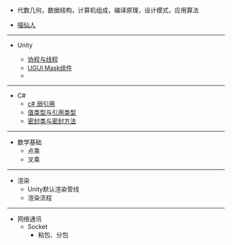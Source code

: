 
* 代数几何，数据结构，计算机组成，编译原理，设计模式，应用算法

* [喵仙人](http://cathole.top/2021/11/12/Interview-record/)

___

* Unity

  * [协程与线程](https://blog.csdn.net/xinzhilinger/article/details/116240688)
  * [UGUI Mask组件](https://blog.csdn.net/qq826364410/article/details/85103488)
  * 

___


* C#
  * [c# 弱引用](https://www.cnblogs.com/nele/p/7613324.html)
  * [值类型与引用类型](https://blog.csdn.net/qiaoquan3/article/details/51202926)
  * [密封类与密封方法](https://blog.csdn.net/XVJINHUA954/article/details/106876099)

___

* 数学基础
  * 点乘
  * 叉乘

___

* 渲染
  * Unity默认渲染管线
  * 渲染流程 

___

* 网络通讯
  * Socket
    * 粘包、分包